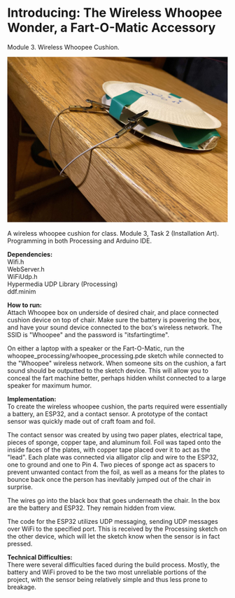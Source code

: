 # Introducing: The Wireless Whoopee Wonder, a Fart-O-Matic Accessory
Module 3. Wireless Whoopee Cushion.

![alt text][inside]

[inside]: https://github.com/tantantheman/tantan-whoopee/blob/master/documentation_photos/cushionslant.jpg "Wireless Whoopee Wonder"

A wireless whoopee cushion for class. Module 3, Task 2 (Installation Art).  
Programming in both Processing and Arduino IDE.  

**Dependencies:**  
Wifi.h  
WebServer.h  
WiFiUdp.h  
Hypermedia UDP Library (Processing)  
ddf.minim  

**How to run:**  
Attach Whoopee box on underside of desired chair, and place connected cushion device on top of chair. Make sure the battery is powering the box, and have your sound device connected to the box's wireless network. The SSID is "Whoopee" and the password is "itsfartingtime".

On either a laptop with a speaker or the Fart-O-Matic, run the whoopee_processing/whoopee_processing.pde sketch while connected to the "Whoopee" wireless network. When someone sits on the cushion, a fart sound should be outputted to the sketch device. This will allow you to conceal the fart machine better, perhaps hidden whilst connected to a large speaker for maximum humor.
  
**Implementation:**  
To create the wireless whoopee cushion, the parts required were essentially a battery, an ESP32, and a contact sensor. A prototype of the contact sensor was quickly made out of craft foam and foil. 

The contact sensor was created by using two paper plates, electrical tape, pieces of sponge, copper tape, and aluminum foil. Foil was taped onto the inside faces of the plates, with copper tape placed over it to act as the "lead". Each plate was connected via alligator clip and wire to the ESP32, one to ground and one to Pin 4. Two pieces of sponge act as spacers to prevent unwanted contact from the foil, as well as a means for the plates to bounce back once the person has inevitably jumped out of the chair in surprise.  
  
The wires go into the black box that goes underneath the chair. In the box are the battery and ESP32. They remain hidden from view.  

The code for the ESP32 utilizes UDP messaging, sending UDP messages over WiFi to the specified port. This is received by the Processing sketch on the other device, which will let the sketch know when the sensor is in fact pressed.   

**Technical Difficulties:**  
There were several difficulties faced during the build process. Mostly, the battery and WiFi proved to be the two most unreliable portions of the project, with the sensor being relatively simple and thus less prone to breakage. 